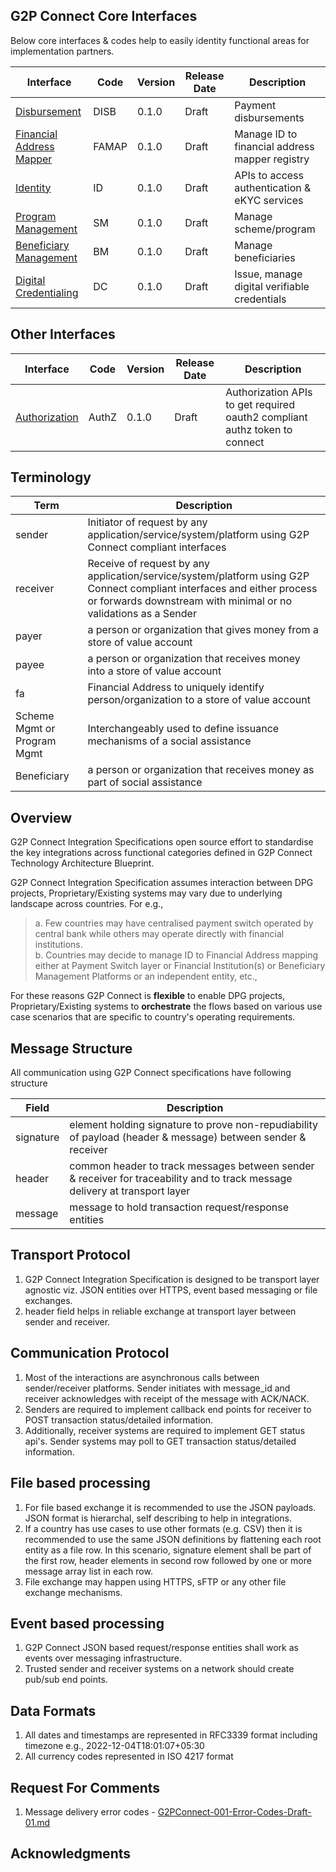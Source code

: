 ## G2P Connect Core Interfaces 

Below core interfaces & codes help to easily identity functional areas for implementation partners. 

| Interface | Code | Version | Release Date | Description | 
| --------- | -------------- | ------- | ------------ | ----------- |
| [Disbursement](./Disbursement.md) | DISB | 0.1.0 | Draft | Payment disbursements |
| [Financial Address Mapper](./FinancialAddressMapper.md) | FAMAP | 0.1.0 | Draft | Manage ID to financial address mapper registry | 
| [Identity ](./Identity.md) | ID | 0.1.0 | Draft | APIs to access authentication & eKYC services | 
| [Program Management](./ProgramManagement.md) | SM | 0.1.0 | Draft | Manage scheme/program | 
| [Beneficiary Management](./BeneficiaryManagement.md) | BM | 0.1.0 | Draft | Manage beneficiaries |
| [Digital Credentialing](./DigitalCredentialing.md) | DC | 0.1.0 | Draft | Issue, manage digital verifiable credentials | 

## Other Interfaces  

| Interface | Code | Version | Release Date | Description | 
| --------- | -------------- | ------- | ------------ | ----------- |
| [Authorization](./Authorization.md) | AuthZ | 0.1.0 |Draft | Authorization APIs to get required oauth2 compliant authz token to connect | 


## Terminology
| Term | Description |
| ---- | ----------- |
| sender | Initiator of request by any application/service/system/platform using G2P Connect compliant interfaces |
| receiver | Receive of request by any application/service/system/platform using G2P Connect compliant interfaces and either process or forwards downstream with minimal or no validations as a Sender |
| payer | a person or organization that gives money from a store of value account |
| payee | a person or organization that receives money into a store of value account |
| fa | Financial Address to uniquely identify person/organization to a store of value account |
| Scheme Mgmt or Program Mgmt | Interchangeably used to define issuance mechanisms of a social assistance  | 
| Beneficiary | a person or organization that receives money as part of social assistance |


## Overview

G2P Connect Integration Specifications open source effort to standardise the key integrations across functional categories defined in G2P Connect Technology Architecture Blueprint. 

G2P Connect Integration Specification assumes interaction between DPG projects, Proprietary/Existing systems may vary due to underlying landscape across countries. For e.g., <br>

> a. Few countries may have centralised payment switch operated by central bank while others may operate directly with financial institutions. <br>
> b. Countries may decide to manage ID to Financial Address mapping either at Payment Switch layer or Financial Institution(s) or Beneficiary Management Platforms or an independent entity, etc.,

For these reasons G2P Connect is **flexible** to enable DPG projects, Proprietary/Existing systems to **orchestrate** the flows based on various use case scenarios that are specific to country's operating requirements.

## Message Structure
All communication using G2P Connect specifications have following structure

| Field | Description | 
| ----- | ----------- | 
| signature | element holding signature to prove non-repudiability of payload (header & message) between sender & receiver | 
| header | common header to track messages between sender & receiver for traceability and to track message delivery at transport layer | 
| message | message to hold transaction request/response entities | 

## Transport Protocol
1. G2P Connect Integration Specification is designed to be transport layer agnostic viz. JSON entities over HTTPS, event based messaging or file exchanges.
2. header field helps in reliable exchange at transport layer between sender and receiver. 

## Communication Protocol
1. Most of the interactions are asynchronous calls between sender/receiver platforms. Sender initiates with message_id and receiver acknowledges with receipt of the message with ACK/NACK.
2. Senders are required to implement callback end points for receiver to POST transaction status/detailed information.
3. Additionally, receiver systems are required to implement GET status api's. Sender systems may poll to GET transaction status/detailed information. 

## File based processing 
1. For file based exchange it is recommended to use the JSON payloads. JSON format is hierarchal, self describing to help in integrations. 
2. If a country has use cases to use other formats (e.g. CSV) then it is recommended to use the same JSON definitions by flattening each root entity as a file row. In this scenario, signature element shall be part of the first row, header elements in second row followed by one or more message array list in each row.
3. File exchange may happen using HTTPS, sFTP or any other file exchange mechanisms.

## Event based processing 
1. G2P Connect JSON based request/response entities shall work as events over messaging infrastructure.
2. Trusted sender and receiver systems on a network should create pub/sub end points.

## Data Formats
1. All dates and timestamps are represented in RFC3339 format including timezone e.g., 2022-12-04T18:01:07+05:30
2. All currency codes represented in ISO 4217 format

## Request For Comments
1. Message delivery error codes - [G2PConnect-001-Error-Codes-Draft-01.md](https://github.com/G2P-Connect/specs/blob/draft/docs/rfc/specs-draft/specs/docs/rfc/specs-draft/G2PConnect-001-Error-Codes-Draft-01.md)


## Acknowledgments
